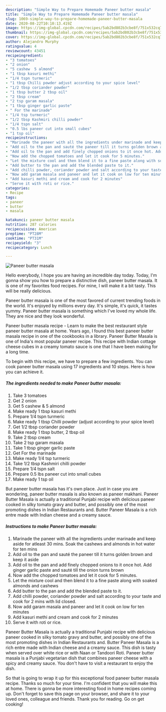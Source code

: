 ```yaml
---
description: "Simple Way to Prepare Homemade Paneer butter masala"
title: "Simple Way to Prepare Homemade Paneer butter masala"
slug: 1069-simple-way-to-prepare-homemade-paneer-butter-masala
date: 2020-08-22T10:10:13.419Z
image: https://img-global.cpcdn.com/recipes/5ab2bd802b3cbe8f/751x532cq70/paneer-butter-masala-recipe-main-photo.jpg
thumbnail: https://img-global.cpcdn.com/recipes/5ab2bd802b3cbe8f/751x532cq70/paneer-butter-masala-recipe-main-photo.jpg
cover: https://img-global.cpcdn.com/recipes/5ab2bd802b3cbe8f/751x532cq70/paneer-butter-masala-recipe-main-photo.jpg
author: Alejandro Murphy
ratingvalue: 4
reviewcount: 43451
recipeingredient:
- "3 tomatoes"
- "2 onion"
- "5 cashew  5 almond"
- "1 tbsp kasuri methi"
- "1/4 tspn turmeric"
- "1 tbsp Chilli powder adjust according to your spice level"
- "1/2 tbsp coriander powder"
- "1 tbsp butter 2 tbsp oil"
- "2 tbsp cream"
- "2 tsp garam masala"
- "1 tbsp ginger garlic paste"
- " For the marinade"
- "1/4 tsp turmeric"
- "1/2 tbsp Kashmiri chilli powder"
- "1/4 tspn salt"
- "0.5 lbs paneer cut into small cubes"
- "1 tsp oil"
recipeinstructions:
- "Marinade the paneer with all the ingredients under marinade and keep aside for atleast 30 mins. Soak the cashews and almonds in hot water for ten mins"
- "Add oil to the pan and sauté the paneer till it turns golden brown and keep it aside"
- "Add oil to the pan and add finely chopped onions to it once hot. Add ginger garlic paste and sauté till the onion turns brown"
- "Now add the chopped tomatoes and let it cook for 5 minutes."
- "Let the mixture cool and then blend it to a fine paste along with soaked almonds and cashews"
- "Add butter to the pan and add the blended paste to it."
- "Add chilli powder, coriander powder and salt according to your taste and cook for 2 mins with lid closed."
- "Now add garam masala and paneer and let it cook on low for ten minutes"
- "Add kasuri methi and cream and cook for 2 minutes"
- "Serve it with roti or rice."
categories:
- Recipe
tags:
- paneer
- butter
- masala

katakunci: paneer butter masala 
nutrition: 287 calories
recipecuisine: American
preptime: "PT28M"
cooktime: "PT31M"
recipeyield: "3"
recipecategory: Lunch

---
```



![Paneer butter masala](https://img-global.cpcdn.com/recipes/5ab2bd802b3cbe8f/751x532cq70/paneer-butter-masala-recipe-main-photo.jpg)

Hello everybody, I hope you are having an incredible day today. Today, I'm gonna show you how to prepare a distinctive dish, paneer butter masala. It is one of my favorites food recipes. For mine, I will make it a bit tasty. This will be really delicious.

Paneer butter masala is one of the most favored of current trending foods in the world. It's enjoyed by millions every day. It's simple, it's quick, it tastes yummy. Paneer butter masala is something which I've loved my whole life. They are nice and they look wonderful.

Paneer butter masala recipe - Learn to make the best restaurant style paneer butter masala at home. Years ago, I found this best paneer butter masala recipe in one of the cookbooks in a library. Paneer Butter Masala is one of India&#39;s most popular paneer recipe. This recipe with Indian cottage cheese cubes in a creamy tomato sauce is one that I have been making for a long time.


To begin with this recipe, we have to prepare a few ingredients. You can cook paneer butter masala using 17 ingredients and 10 steps. Here is how you can achieve it.

<!--inarticleads1-->

##### The ingredients needed to make Paneer butter masala:

1. Take 3 tomatoes
1. Get 2 onion
1. Get 5 cashew &amp; 5 almond
1. Make ready 1 tbsp kasuri methi
1. Prepare 1/4 tspn turmeric
1. Make ready 1 tbsp Chilli powder (adjust according to your spice level)
1. Get 1/2 tbsp coriander powder
1. Make ready 1 tbsp butter, 2 tbsp oil
1. Take 2 tbsp cream
1. Take 2 tsp garam masala
1. Take 1 tbsp ginger garlic paste
1. Get  For the marinade
1. Make ready 1/4 tsp turmeric
1. Take 1/2 tbsp Kashmiri chilli powder
1. Prepare 1/4 tspn salt
1. Prepare 0.5 lbs paneer cut into small cubes
1. Make ready 1 tsp oil


But paneer butter masala has it&#39;s own place. Just in case you are wondering, paneer butter masala is also known as paneer makhani. Paneer Butter Masala is actually a traditional Punjabi recipe with delicious paneer cooked in silky tomato gravy and butter, and possibly one of the most promoting dishes in Indian Restaurants and. Butter Paneer Masala is a rich entre made with Indian cheese and a creamy sauce. 

<!--inarticleads2-->

##### Instructions to make Paneer butter masala:

1. Marinade the paneer with all the ingredients under marinade and keep aside for atleast 30 mins. Soak the cashews and almonds in hot water for ten mins
1. Add oil to the pan and sauté the paneer till it turns golden brown and keep it aside
1. Add oil to the pan and add finely chopped onions to it once hot. Add ginger garlic paste and sauté till the onion turns brown
1. Now add the chopped tomatoes and let it cook for 5 minutes.
1. Let the mixture cool and then blend it to a fine paste along with soaked almonds and cashews
1. Add butter to the pan and add the blended paste to it.
1. Add chilli powder, coriander powder and salt according to your taste and cook for 2 mins with lid closed.
1. Now add garam masala and paneer and let it cook on low for ten minutes
1. Add kasuri methi and cream and cook for 2 minutes
1. Serve it with roti or rice.


Paneer Butter Masala is actually a traditional Punjabi recipe with delicious paneer cooked in silky tomato gravy and butter, and possibly one of the most promoting dishes in Indian Restaurants and. Butter Paneer Masala is a rich entre made with Indian cheese and a creamy sauce. This dish is tasty when served over white rice or with Naan or Tandoori Roti. Paneer butter masala is a Punjabi vegetarian dish that combines paneer cheese with a spicy and creamy sauce. You don&#39;t have to visit a restaurant to enjoy the dish. 

So that is going to wrap it up for this exceptional food paneer butter masala recipe. Thanks so much for your time. I'm confident that you will make this at home. There is gonna be more interesting food in home recipes coming up. Don't forget to save this page on your browser, and share it to your loved ones, colleague and friends. Thank you for reading. Go on get cooking!
